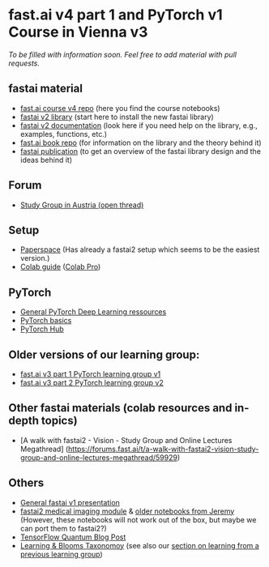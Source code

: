 # fast.ai v4 part 1 and PyTorch v1 Course in Vienna v3
*To be filled with information soon. Feel free to add material with pull requests.*

## fastai material
* [fast.ai course v4 repo](https://github.com/fastai/course-v4) (here you find the course notebooks)
* [fastai v2 library](https://github.com/fastai/fastai2) (start here to install the new fastai library)
* [fastai v2 documentation](https://dev.fast.ai) (look here if you need help on the library, e.g., examples, functions, etc.)
* [fast.ai book repo](https://github.com/fastai/fastbook) (for information on the library and the theory behind it)
* [fastai publication](https://www.fast.ai/2020/02/13/fastai-A-Layered-API-for-Deep-Learning/) (to get an overview of the fastai library design and the ideas behind it)

## Forum
* [Study Group in Austria (open thread)](https://forums.fast.ai/t/study-group-in-austria/26119/10)

## Setup
* [Paperspace](https://www.paperspace.com) (Has already a fastai2 setup which seems to be the easiest version.)
* [Colab guide](https://github.com/seduerr91/fastAI_v4/blob/master/fastai2%20on%20colab.md) ([Colab Pro](https://colab.research.google.com/signup))

## PyTorch
* [General PyTorch Deep Learning ressources](https://github.com/MicPie/fastai-pytorch-course-vienna#general-pytorch-deep-learning-ressources)
* [PyTorch basics](https://github.com/MicPie/fastai-pytorch-course-vienna#lesson-1---intro-to-fastai-and-pytorch)
* [PyTorch Hub](https://pytorch.org/hub/research-models)

## Older versions of our learning group:
* [fast.ai v3 part 1 PyTorch learning group v1](https://github.com/MicPie/fastai-pytorch-course-vienna)
* [fast.ai v3 part 2 PyTorch learning group v2](https://github.com/MicPie/fastai-pytorch-course-vienna-v2)

## Other fastai materials (colab resources and in-depth topics)
* [A walk with fastai2 - Vision - Study Group and Online Lectures Megathread] (https://forums.fast.ai/t/a-walk-with-fastai2-vision-study-group-and-online-lectures-megathread/59929)

## Others
* [General fastai v1 presentation](https://github.com/MicPie/presentations/blob/master/Presentation_fastai-introduction_29th-VDLM_20190924.pdf)
* [fastai2 medical imaging module](https://dev.fast.ai/medical.imaging) & [older notebooks from Jeremy](https://www.kaggle.com/c/rsna-intracranial-hemorrhage-detection/discussion/114214) (However, these notebooks will not work out of the box, but maybe we can port them to fastai2?)
* [TensorFlow Quantum Blog Post](https://ai.googleblog.com/2020/03/announcing-tensorflow-quantum-open.html)
* [Learning & Blooms Taxonomoy](https://cft.vanderbilt.edu/guides-sub-pages/blooms-taxonomy/) (see also our [section on learning from a previous learning group](https://github.com/MicPie/fastai-pytorch-course-vienna#learning-tips))
